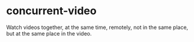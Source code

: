 # concurrent-video

Watch videos together, at the same time, remotely, not in the same place, but at the same place in the video.
